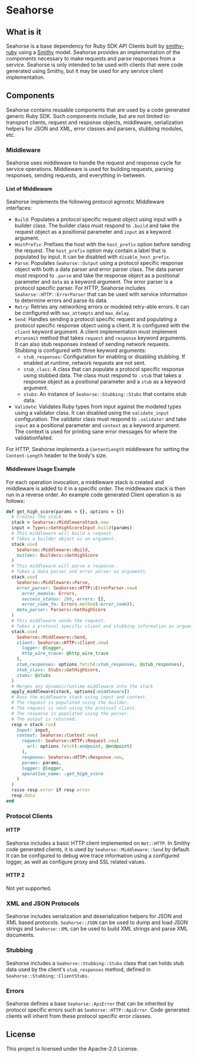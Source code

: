 # Seahorse

## What is it
Seahorse is a base dependency for Ruby SDK API Clients built by
[smithy-ruby][smithy-ruby] using a [Smithy][Smithy] model. Seahorse provides an
implementation of the components necessary to make requests and parse responses
from a service. Seahorse is only intended to be used with clients that were code
generated using Smithy, but it may be used for any service client
implementation.

## Components
Seahorse contains reusable components that are used by a code generated generic
Ruby SDK. Such components include, but are not limited to: transport clients,
request and response objects, middleware, serialization helpers for JSON and
XML, error classes and parsers, stubbing modules, etc.

### Middleware
Seahorse uses middleware to handle the request and response cycle for service
operations. Middleware is used for building requests, parsing responses, sending
requests, and everything in-between.

#### List of Middleware

Seahorse implements the following protocol agnostic Middleware interfaces:

* `Build`: Populates a protocol specific request object using input with a
   builder class. The builder class must respond to `.build` and take the
   request object as a positional parameter and `input` as a keyword argument.
* `HostPrefix`: Prefixes the host with the `host_prefix` option before sending
   the request. The `host_prefix` option may contain a label that is populated
   by input. It can be disabled with `disable_host_prefix`.
* `Parse`: Populates `Seahorse::Output` using a protocol specific response
   object with both a data parser and error parser class. The data parser must
   respond to `.parse` and take the response object as a positional parameter
   and `data` as a keyword argument. The error parser is a protocol specific
   parser. For HTTP, Seahorse includes `Seahorse::HTTP::ErrorParser` that can be
   used with service information to determine errors and parse its data.
* `Retry`: Retries any networking errors or modeled retry-able errors. It can be
   configured with `max_attempts` and `max_delay`.
* `Send`: Handles sending a protocol specific request and populating a protocol
   specific response object using a client. It is configured with the `client`
   keyword argument. A client implementation must implement `#transmit` method
   that takes `request` and `response` keyword arguments. It can also stub
   responses instead of sending network requests. Stubbing is configured with
   three keyword arguments:
   * `stub_responses`: Configuration for enabling or disabling stubbing. If
     enabled at runtime, network requests are not sent.
   * `stub_class`: A class that can populate a protocol specific response using
     stubbed data. The class must respond to `.stub` that takes a response
     object as a positional parameter and a `stub` as a keyword argument.
   * `stubs`: An instance of `Seahorse::Stubbing::Stubs` that contains stub
     data.
* `Validate`: Validates Ruby types from input against the modeled types using a
   validator class. It can disabled using the `validate_input` configuration.
   The validator class must respond to `.validate!` and take `input` as a
   positional parameter and `context` as a keyword argument. The context is used
   for printing sane error messages for where the validationfailed.

For HTTP, Seahorse implements a `ContentLength` middleware for setting the
`Content-Length` header to the body's size.

#### Middleware Usage Example

For each operation invocation, a middleware stack is created and middleware is
added to it in a specific order. The middleware stack is then run in a reverse
order. An example code generated Client operation is as follows:

```ruby
def get_high_score(params = {}, options = {})
  # Creates the stack.
  stack = Seahorse::MiddlewareStack.new
  input = Types::GetHighScoreInput.build(params)
  # This middleware will build a request.
  # Takes a builder object as an argument.
  stack.use(
    Seahorse::Middleware::Build,
    builder: Builders::GetHighScore
  )
  # This middleware will parse a response.
  # Takes a data parser and error parser as arguments.
  stack.use(
    Seahorse::Middleware::Parse,
    error_parser: Seahorse::HTTP::ErrorParser.new(
      error_module: Errors,
      success_status: 200, errors: [],
      error_code_fn: Errors.method(:error_code)),
    data_parser: Parsers::GetHighScore
  )
  # This middleware sends the request.
  # Takes a protocol specific client and stubbing information as arguments.
  stack.use(
    Seahorse::Middleware::Send,
    client: Seahorse::HTTP::Client.new(
      logger: @logger,
      http_wire_trace: @http_wire_trace
    ),
    stub_responses: options.fetch(:stub_responses, @stub_responses),
    stub_class: Stubs::GetHighScore,
    stubs: @stubs
  )
  # Merges any dynamic/runtime middleware into the stack
  apply_middleware(stack, options[:middleware])
  # Runs the middleware stack using input and context.
  # The request is populated using the builder.
  # The request is sent using the protocol client.
  # The response is populated using the parser.
  # The output is returned.
  resp = stack.run(
    input: input,
    context: Seahorse::Context.new(
      request: Seahorse::HTTP::Request.new(
        url: options.fetch(:endpoint, @endpoint)
      ),
      response: Seahorse::HTTP::Response.new,
      params: params,
      logger: @logger,
      operation_name: :get_high_score
    )
  )
  raise resp.error if resp.error
  resp.data
end
```

### Protocol Clients

#### HTTP
Seahorse includes a basic HTTP client implemented on `Net::HTTP`. In Smithy
code generated clients, it is used by `Seahorse::Middleware::Send` by default.
It can be configured to debug wire trace information using a configured logger,
as well as configure proxy and SSL related values.

#### HTTP 2
Not yet supported.

### XML and JSON Protocols
Seahorse includes serialization and deserialization helpers for JSON and XML
based protocols. `Seahorse::JSON` can be used to dump and load JSON strings and
`Seahorse::XML` can be used to build XML strings and parse XML documents.

### Stubbing
Seahorse includes a `Seahorse::Stubbing::Stubs` class that can holds stub data
used by the client's `stub_responses` method, defined in
`Seahorse::Stubbing::ClientStubs`.

### Errors
Seahorse defines a base `Seahorse::ApiError` that can be inherited by protocol
specific errors such as `Seahorse::HTTP::ApiError`. Code generated clients will
inherit from these protocol specific error classes.

## License

This project is licensed under the Apache-2.0 License.

<!--- Links -->
[smithy-ruby]: https://github.com/awslabs/smithy-ruby
[Smithy]: https://awslabs.github.io/smithy/
